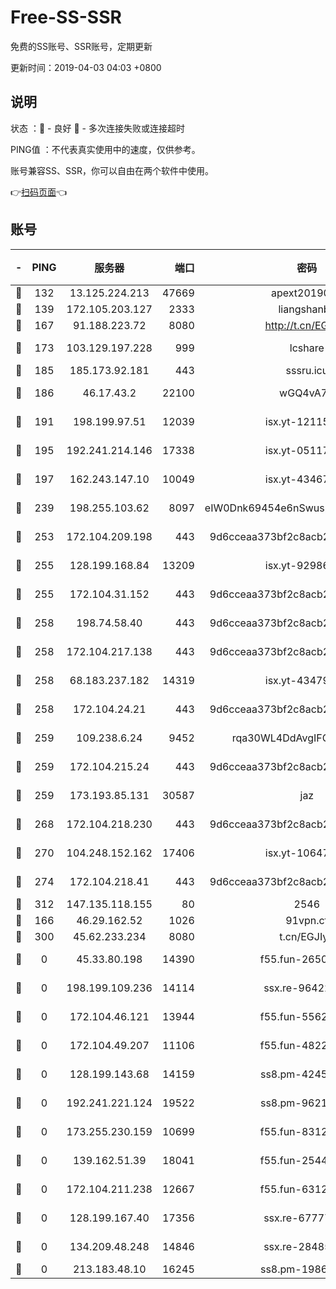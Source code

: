 # Free-SS-SSR

免费的SS账号、SSR账号，定期更新

更新时间：2019-04-03 04:03 +0800

## 说明

状态     ：🙂 - 良好 🙁 - 多次连接失败或连接超时

PING值   ：不代表真实使用中的速度，仅供参考。

账号兼容SS、SSR，你可以自由在两个软件中使用。

👉[扫码页面](https://liesauer.github.io/Free-SS-SSR/)👈

## 账号

|-|PING|服务器|端口|密码|加密方式|区域|
|:----:|:----:|:-----:|-----:|:----:|:----:|:----:|
|🙂|132|13.125.224.213|47669|apext2019001|chacha20|KR|
|🙂|139|172.105.203.127|2333|liangshanbo|chacha20|JP|
|🙂|167|91.188.223.72|8080|http://t.cn/EGJIyrl|rc4-md5|RU|
|🙂|173|103.129.197.228|999|lcshare|aes-256-cfb|US|
|🙂|185|185.173.92.181|443|sssru.icu|rc4-md5|RU|
|🙂|186|46.17.43.2|22100|wGQ4vA7D|aes-256-gcm|RU|
|🙂|191|198.199.97.51|12039|isx.yt-12115421|aes-256-cfb|US|
|🙂|195|192.241.214.146|17338|isx.yt-05117386|aes-256-cfb|US|
|🙂|197|162.243.147.10|10049|isx.yt-43467068|aes-256-cfb|US|
|🙂|239|198.255.103.62|8097|eIW0Dnk69454e6nSwuspv9DmS201tQ0D|aes-256-cfb|US|
|🙂|253|172.104.209.198|443|9d6cceaa373bf2c8acb22e60b6a58be6|aes-256-cfb|US|
|🙂|255|128.199.168.84|13209|isx.yt-92986955|aes-256-cfb|SG|
|🙂|255|172.104.31.152|443|9d6cceaa373bf2c8acb22e60b6a58be6|aes-256-cfb|US|
|🙂|258|198.74.58.40|443|9d6cceaa373bf2c8acb22e60b6a58be6|aes-256-cfb|US|
|🙂|258|172.104.217.138|443|9d6cceaa373bf2c8acb22e60b6a58be6|aes-256-cfb|US|
|🙂|258|68.183.237.182|14319|isx.yt-43479630|aes-256-cfb|SG|
|🙂|258|172.104.24.21|443|9d6cceaa373bf2c8acb22e60b6a58be6|aes-256-cfb|US|
|🙂|259|109.238.6.24|9452|rqa30WL4DdAvgIFG6Fs3znzTa|aes-256-cfb|FR|
|🙂|259|172.104.215.24|443|9d6cceaa373bf2c8acb22e60b6a58be6|aes-256-cfb|US|
|🙂|259|173.193.85.131|30587|jaz|aes-256-cfb|US|
|🙂|268|172.104.218.230|443|9d6cceaa373bf2c8acb22e60b6a58be6|aes-256-cfb|US|
|🙂|270|104.248.152.162|17406|isx.yt-10647855|aes-256-cfb|SG|
|🙂|274|172.104.218.41|443|9d6cceaa373bf2c8acb22e60b6a58be6|aes-256-cfb|US|
|🙂|312|147.135.118.155|80|2546|chacha20|US|
|🙂|166|46.29.162.52|1026|91vpn.cf|rc4-md5|RU|
|🙂|300|45.62.233.234|8080|t.cn/EGJIyrl|rc4-md5|CA|
|🙁|0|45.33.80.198|14390|f55.fun-26508924|aes-256-cfb|US|
|🙁|0|198.199.109.236|14114|ssx.re-96422540|aes-256-cfb|US|
|🙁|0|172.104.46.121|13944|f55.fun-55622382|aes-256-cfb|SG|
|🙁|0|172.104.49.207|11106|f55.fun-48229591|aes-256-cfb|SG|
|🙁|0|128.199.143.68|14159|ss8.pm-42455845|aes-256-cfb|SG|
|🙁|0|192.241.221.124|19522|ss8.pm-96213519|aes-256-cfb|US|
|🙁|0|173.255.230.159|10699|f55.fun-83126038|aes-256-cfb|US|
|🙁|0|139.162.51.39|18041|f55.fun-25447232|aes-256-cfb|SG|
|🙁|0|172.104.211.238|12667|f55.fun-63129226|aes-256-cfb|US|
|🙁|0|128.199.167.40|17356|ssx.re-67777927|aes-256-cfb|SG|
|🙁|0|134.209.48.248|14846|ssx.re-28485057|aes-256-cfb|US|
|🙁|0|213.183.48.10|16245|ss8.pm-19866827|rc4-md5|RU|

